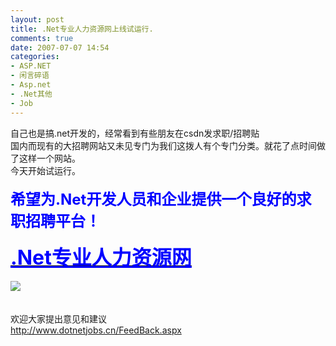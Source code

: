 ```yaml
---
layout: post
title: .Net专业人力资源网上线试运行.
comments: true
date: 2007-07-07 14:54
categories:
- ASP.NET
- 闲言碎语
- Asp.net
- .Net其他
- Job
---
```


<p>自己也是搞.net开发的，经常看到有些朋友在csdn发求职/招聘贴<br />国内而现有的大招聘网站又未见专门为我们这拨人有个专门分类。就花了点时间做了这样一个网站。<br />今天开始试运行。<br /><br /><span style="FONT-SIZE: 24pt"><strong style="FONT-SIZE: 18pt; COLOR: #0000ff">希望为.Net开发人员和企业提供一个良好的求职招聘平台！</strong></span><br /><br /><a title=".Net专业人力资源网" href="http://www.dotnetjobs.cn/" target="_blank"><span style="FONT-SIZE: 24pt"><strong><u style="COLOR: #0000ff">.Net专业人力资源网</u></strong></span></a><br /><br /><a title=".Net专业人力资源网" href="http://www.dotnetjobs.cn/" target="_blank"><img src="/images/hbz_images/c235e789-7a8e-44fc-aa05-76f3ffaeceec.gif6" border="0"></a><br /><br /><br />欢迎大家提出意见和建议<br /><a href="http://www.dotnetjobs.cn/FeedBack.aspx">http://www.dotnetjobs.cn/FeedBack.aspx</a></p>				
